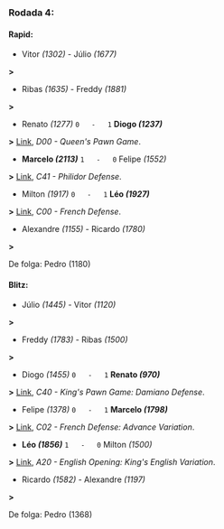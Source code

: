 ### Rodada 4:

#### Rapid:

* Vitor *(1302)*     -     Júlio *(1677)*

 **>** 
* Ribas *(1635)*     -     Freddy *(1881)*

 **>** 
* Renato *(1277)* `0   -   1` **Diogo *(1237)***

**>** [Link](https://www.lichess.org/7bYFbRah), *D00 - Queen's Pawn Game*.
* **Marcelo *(2113)*** `1   -   0`  Felipe *(1552)*

**>** [Link](https://www.lichess.org/dWGd6c2o), *C41 - Philidor Defense*.
* Milton *(1917)* `0   -   1` **Léo *(1927)***

**>** [Link](https://www.lichess.org/zjBo3xbv), *C00 - French Defense*.
* Alexandre *(1155)*     -     Ricardo *(1780)*

 **>** 

De folga: Pedro (1180)

#### Blitz:

* Júlio *(1445)*     -     Vitor *(1120)*

 **>** 
* Freddy *(1783)*     -     Ribas *(1500)*

 **>** 
* Diogo *(1455)* `0   -   1` **Renato *(970)***

**>** [Link](https://www.lichess.org/AJWXTn79), *C40 - King's Pawn Game: Damiano Defense*.
* Felipe *(1378)* `0   -   1` **Marcelo *(1798)***

**>** [Link](https://www.lichess.org/wULx6CqR), *C02 - French Defense: Advance Variation*.
* **Léo *(1856)*** `1   -   0`  Milton *(1500)*

**>** [Link](https://www.lichess.org/YLnhheQG), *A20 - English Opening: King's English Variation*.
* Ricardo *(1582)*     -     Alexandre *(1197)*

 **>** 

De folga: Pedro (1368)

